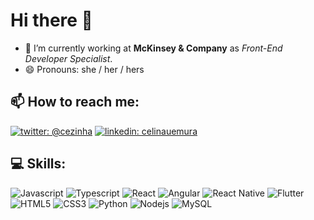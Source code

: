 # Hi there 👋
- 🔭 I’m currently working at **McKinsey & Company** as *Front-End Developer Specialist*.
- 😄 Pronouns: she / her / hers

## 📫 How to reach me: 

[![twitter: @cezinha](https://img.shields.io/badge/Twitter-1DA1F2?style=for-the-badge&logo=twitter&logoColor=white)](https://twitter.com/cezinha)
[![linkedin: celinauemura](https://img.shields.io/badge/LinkedIn-0077B5?style=for-the-badge&logo=linkedin&logoColor=white)](https://www.linkedin.com/in/celinauemura/)

## 💻 Skills:

![Javascript](https://img.shields.io/badge/JavaScript-323330?style=for-the-badge&logo=javascript&logoColor=F7DF1E)
![Typescript](https://img.shields.io/badge/TypeScript-007ACC?style=for-the-badge&logo=typescript&logoColor=white)
![React](https://img.shields.io/badge/React-20232A?style=for-the-badge&logo=react&logoColor=61DAFB)
![Angular](https://img.shields.io/badge/Angular-DD0031?style=for-the-badge&logo=angular&logoColor=white)
![React Native](https://img.shields.io/badge/React_Native-20232A?style=for-the-badge&logo=react&logoColor=61DAFB)
![Flutter](https://img.shields.io/badge/Flutter-02569B?style=for-the-badge&logo=flutter&logoColor=white)
![HTML5](https://img.shields.io/badge/HTML5-E34F26?style=for-the-badge&logo=html5&logoColor=white)
![CSS3](https://img.shields.io/badge/CSS3-1572B6?style=for-the-badge&logo=css3&logoColor=white)
![Python](https://img.shields.io/badge/Python-14354C?style=for-the-badge&logo=python&logoColor=white)
![Nodejs](https://img.shields.io/badge/Node.js-43853D?style=for-the-badge&logo=node.js&logoColor=white)
![MySQL](https://img.shields.io/badge/MySQL-00000F?style=for-the-badge&logo=mysql&logoColor=white)

